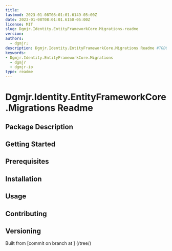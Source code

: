 ```yaml
---
title:
lastmod: 2023-01-08T08:01:01.6149-05:00Z
date: 2023-01-08T08:01:01.6150-05:00Z
license: MIT
slug: Dgmjr.Identity.EntityFrameworkCore.Migrations-readme
version:
authors:
  - dgmjr;
description: Dgmjr.Identity.EntityFrameworkCore.Migrations Readme #TODO: write description for Dgmjr.Identity.EntityFrameworkCore.Migrations Readme
keywords:
- Dgmjr.Identity.EntityFrameworkCore.Migrations
  - dgmjr
  - dgmjr-io
type: readme
---
```

# Dgmjr.Identity.EntityFrameworkCore.Migrations Readme
<!-- TODO: Write the contents of the Dgmjr.Identity.EntityFrameworkCore.Migrations Readme file -->
## Package Description
## Getting Started
## Prerequisites
## Installation
## Usage
## Contributing
## Versioning
Built from [commit  on branch  at ]
(/tree/)
